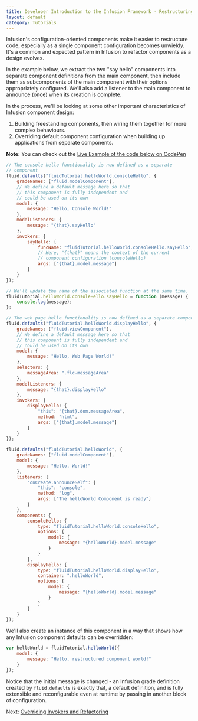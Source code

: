 ```yaml
---
title: Developer Introduction to the Infusion Framework - Restructuring Components
layout: default
category: Tutorials
---
```


Infusion's configuration-oriented components make it easier to restructure code, especially as a single component
configuration becomes unwieldy. It's a common and expected pattern in Infusion to refactor components as a design
evolves.

In the example below, we extract the two "say hello" components into separate component definitions from the main
component, then include them as subcomponents of the main component with their options appropriately configured. We'll
also add a listener to the main component to announce (once) when its creation is complete.

In the process, we'll be looking at some other important characteristics of Infusion component design:

1. Building freestanding components, then wiring them together for more complex behaviours.
2. Overriding default component configuration when building up applications from separate components.

<div class="infusion-docs-note"><strong>Note:</strong> You can check out the <a
href="http://codepen.io/waharnum/pen/egBObY?editors=1111">Live Example of the code below on CodePen</a></div>

```javascript
// The console hello functionality is now defined as a separate
// component
fluid.defaults("fluidTutorial.helloWorld.consoleHello", {
    gradeNames: ["fluid.modelComponent"],
    // We define a default message here so that
    // this component is fully independent and
    // could be used on its own
    model: {
        message: "Hello, Console World!"
    },
    modelListeners: {
        message: "{that}.sayHello"
    },
    invokers: {
        sayHello: {
            funcName: "fluidTutorial.helloWorld.consoleHello.sayHello",
            // Here, "{that}" means the context of the current
            // component configuration (consoleHello)
            args: ["{that}.model.message"]
        }
    }
});

// We'll update the name of the associated function at the same time.
fluidTutorial.helloWorld.consoleHello.sayHello = function (message) {
    console.log(message);
};

// The web page hello functionality is now defined as a separate component.
fluid.defaults("fluidTutorial.helloWorld.displayHello", {
    gradeNames: ["fluid.viewComponent"],
    // We define a default message here so that
    // this component is fully independent and
    // could be used on its own
    model: {
        message: "Hello, Web Page World!"
    },
    selectors: {
        messageArea: ".flc-messageArea"
    },
    modelListeners: {
        message: "{that}.displayHello"
    },
    invokers: {
        displayHello: {
            "this": "{that}.dom.messageArea",
            method: "html",
            args: ["{that}.model.message"]
        }
    }
});

fluid.defaults("fluidTutorial.helloWorld", {
    gradeNames: ["fluid.modelComponent"],
    model: {
        message: "Hello, World!"
    },
    listeners: {
        "onCreate.announceSelf": {
            "this": "console",
            method: "log",
            args: ["The helloWorld Component is ready"]
        }
    },
    components: {
        consoleHello: {
            type: "fluidTutorial.helloWorld.consoleHello",
            options: {
                model: {
                    message: "{helloWorld}.model.message"
                }
            }
        },
        displayHello: {
            type: "fluidTutorial.helloWorld.displayHello",
            container: ".helloWorld",
            options: {
                model: {
                    message: "{helloWorld}.model.message"
                }
            }
        }
    }
});
```

We'll also create an instance of this component in a way that shows how any Infusion component defaults can be
overridden:

```javascript
var helloWorld = fluidTutorial.helloWorld({
    model: {
        message: "Hello, restructured component world!"
    }
});
```

Notice that the initial message is changed - an Infusion grade definition created by `fluid.defaults` is exactly that, a
default definition, and is fully extensible and reconfigurable even at runtime by passing in another block of
configuration.

Next: [Overriding Invokers and Refactoring](DeveloperIntroductionToInfusionFramework-OverridingInvokersAndRefactoring.md)
